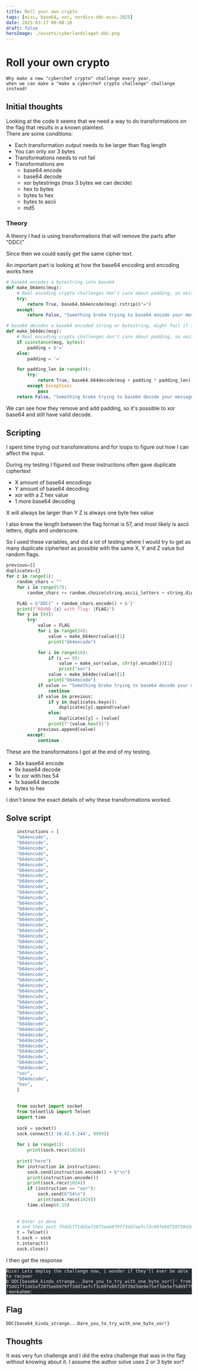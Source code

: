 ```yaml
---
title: Roll your own crypto
tags: [misc, base64, xor, nordics-ddc-ecsc-2025]
date: 2025-03-17 00:00:10
draft: false
heroImage: ./assets/cyberlandslaget-ddc.png
---
```


# Roll your own crypto

<style>
.basis-1\/5{flex-basis: 5% !important;}
.max-w-prose{max-width: 100ch !important;}
.prose{max-width: 100ch !important;}
</style>

```
Why make a new "cyberchef crypto" challenge every year, 
when we can make a "make a cyberchef crypto challenge" challenge instead!
```

## Initial thoughts
Looking at the code it seems that we need a way to do transformations on the flag that results in a known plaintext.  
There are some conditions:
* Each transformation output needs to be larger than flag length
* You can only xor 3 bytes
* Transformations needs to not fail
* Transformations are
	* base64 encode
	* base64 decode
	* xor bytestrings (max 3 bytes we can decide)
	* hex to bytes
	* bytes to hex
	* bytes to ascii
	* md5

### Theory
A theory I had is using transformations that will remove the parts after "DDC{"

Since then we could easily get the same cipher text.

An important part is looking at how the base64 encoding and encoding works here

```python
# base64 encodes a bytestring into base64
def make_b64enc(msg):
    # Real encoding crypto challenges don't care about padding, so neither should we
    try:
        return True, base64.b64encode(msg).rstrip(b"=")
    except:
        return False, "Something broke trying to base64 encode your message"

# base64 decodes a base64 encoded string or bytestring, might fail if illegal characters are present
def make_b64dec(msg):
    # Real encoding crypto challenges don't care about padding, so neither should we
    if isinstance(msg, bytes):
        padding = b'='
    else:
        padding = '='

    for padding_len in range(4):
        try:    
            return True, base64.b64decode(msg + padding * padding_len)
        except Exception:
            pass
    return False, "Something broke trying to base64 decode your message"
```

We can see how they remove and add padding, so it's possible to xor base64 and still have valid decode.

## Scripting
I spent time trying out transfomrations and for loops to figure out how I can affect the input.

During my testing I figured out these instructions often gave duplicate ciphertext
* X amount of base64 encodings
* Y amount of base64 decoding
* xor with a Z hex value
* 1 more base64 decoding


X will always be larger than Y
Z is always one byte hex value

I also knew the length between the flag format is 57, and most likely is ascii letters, digits and underscore.

So I used these variables, and did a lot of testing where I would try to get as many duplicate ciphertext as possible with the same X, Y and Z value but random flags.

```python
previous=[]
duplicates={}
for z in range(1):
    random_chars = ""
    for i in range(57):
        random_chars += random.choice(string.ascii_letters + string.digits + "_")

    FLAG = b"DDC{" + random_chars.encode() + b'}'
    print(f"ROUND {z} with flag: {FLAG}")
    for y in [84]:
        try:
            value = FLAG
            for i in range(34):
                value = make_b64enc(value)[1]
                print("b64encode")

            for i in range(10):
                if (i == 9):
                    value = make_xor(value, chr(y).encode())[1]
                    print("xor")
                value = make_b64dec(value)[1]
                print("b64decode")
            if value == "Something broke trying to base64 decode your message" or len(value) == 0:
                continue
            if value in previous:
                if y in duplicates.keys():
                    duplicates[y].append(value)
                else:
                    duplicates[y] = [value]
                print(f"{value.hex()}")
            previous.append(value)
        except:
            continue
```

These are the transformatons I got at the end of my testing.

* 34x base64 encode 
* 9x base64 decode
* 1x xor with hex 54
* 1x base64 decode
* bytes to hex

I don't know the exact details of why these transformations worked.

## Solve script
```python
	instructions = [
	"b64encode",
	"b64encode",
	"b64encode",
	"b64encode",
	"b64encode",
	"b64encode",
	"b64encode",
	"b64encode",
	"b64encode",
	"b64encode",
	"b64encode",
	"b64encode",
	"b64encode",
	"b64encode",
	"b64encode",
	"b64encode",
	"b64encode",
	"b64encode",
	"b64encode",
	"b64encode",
	"b64encode",
	"b64encode",
	"b64encode",
	"b64encode",
	"b64encode",
	"b64encode",
	"b64encode",
	"b64encode",
	"b64encode",
	"b64encode",
	"b64encode",
	"b64encode",
	"b64encode",
	"b64encode",
	"b64decode",
	"b64decode",
	"b64decode",
	"b64decode",
	"b64decode",
	"b64decode",
	"b64decode",
	"b64decode",
	"b64decode",
	"xor",
	"b64decode",
	"hex",
	]
	
	
	from socket import socket
	from telnetlib import Telnet
	import time
	
	sock = socket()
	sock.connect(('10.42.5.244', 9999))
	
	for i in range(1):
	    print(sock.recv(1024))
	
	print("here")
	for instruction in instructions:
	    sock.send(instruction.encode() + b"\n")
	    print(instruction.encode())
	    print(sock.recv(1024))
	    if (instruction == "xor"):
	        sock.send(b"54\n")
	        print(sock.recv(1024))
	    time.sleep(0.15)
	
	
	# Enter in done
	# and then post f5dd1ff1dd1ef2075eeb979ff3dd7aefcf3c69fe66f20f39d3de9e75ef3de5ef5d69f79fd39e75f7d79de9e79eea0d3977bf79f3af5df3a6bce7bf1a7bbf39e7dd397b97daf3df3a7fbf3c79e77debc6f9ee6e74e79e9ed3d79ee6677cf7d79aeb97bcd39e7cf5e7fae5ed35d3975f7f5f34d667daf39e9df5ae7b7b4d3ae79f39d74e
	t = Telnet()
	t.sock = sock
	t.interact()
	sock.close()
```


I then get the response
<pre class="astro-code github-dark" style="background-color:#24292e;color:#e1e4e8; overflow-x: auto; word-wrap: break-word; white-space: normal !important;">
    <code style="white-space: normal !important;">
    Nice! Lets deploy the challenge now, i wonder if they'll ever be able to recover b'DDC{base64_kinda_strange...Dare_you_to_try_with_one_byte_xor!}' from f5dd1ff1dd1ef2075eeb979ff3dd7aefcf3c69fe66f20f39d3de9e75ef3de5ef5d69f79fd39e75f7d79de9e79eea0d3977bf79f3af5df3a6bce7bf1a7bbf39e7dd397b97daf3df3a7fbf3c79e77debc6f9ee6e74e79e9ed3d79ee6677cf7d79aeb97bcd39e7cf5e7fae5ed35d3975f7f5f34d667daf39e9df5ae7b7b4d3ae79f39d74e :monkahmm:
    </code>
</pre>


## Flag

```
DDC{base64_kinda_strange...Dare_you_to_try_with_one_byte_xor!}
```

## Thoughts
It was very fun challenge and I did the extra challenge that was in the flag without knowing about it. I assume the author solve uses 2 or 3 byte xor?